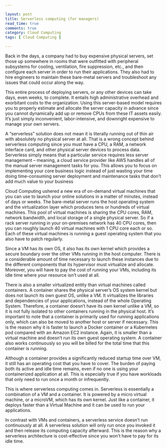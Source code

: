 ```yaml
---

layout: post
title: Serverless computing (for managers)
read_time: true
comments: true
category: Cloud Computing
tags: [ Cloud Computing ]

---
```

 
Back in the days, a company had to buy expensive physical servers, set those up somewhere in rooms that were outfitted with peripheral subsystems for cooling, ventilation, fire suppression, etc., and then configure each server in order to run their applications. They also had to hire engineers to maintain these bare-metal servers and troubleshoot any issues that could occur along the way.
 
This entire process of deploying servers, or any other devices can take days, even weeks, to complete. It entails high administrative overhead and exorbitant costs to the organization. Using this server-based model requires you to properly estimate and allocate the server capacity in advance since you cannot dynamically add up or remove CPUs from these IT assets easily. It’s just simply inconvenient, labor-intensive, and downright expensive to manage your own servers.
 
A “serverless” solution does not mean it is literally running out of thin air with absolutely no physical server at all. That is a wrong concept behind serverless computing since you must have a CPU, a RAM, a network interface card, and other physical server devices to process data. Serverless simply means that a particular service requires less server management – meaning, a cloud service provider like AWS handles all of the manual server management tasks for you. This allows you to focus on implementing your core business logic instead of just wasting your time doing time-consuming server deployment and maintenance tasks that don’t add much value to your business

Cloud Computing ushered a new era of on-demand virtual machines that you can use to launch your online solutions in a matter of minutes, instead of days or weeks. The bare-metal server runs the host operating system and the virtualization layer which produces tens or hundreds of virtual machines. This pool of virtual machines is sharing the CPU cores, RAM, network bandwidth, and local storage of a single physical server. So if a rack server running in your on-premises network has 40 CPU cores, then you can roughly launch 40 virtual machines with 1 CPU core each or so. Each of these virtual machines is running a guest operating system that you also have to patch regularly.

Since a VM has its own OS, it also has its own kernel which provides a secure boundary over the other VMs running in the host computer. There is a considerable amount of time necessary to launch these instances due to the different components that its hypervisor must virtualize and allocate. Moreover, you will have to pay the cost of running your VMs, including its idle time where your resource isn’t used at all.
 
There is also a smaller virtualized entity than virtual machines called containers. A container shares the physical server’s OS system kernel but does not launch its own guest OS, unlike a VM. It virtualizes the libraries and dependencies of your applications, instead of the whole Operating System. Therefore, a container doesn’t have its own kernel unlike a VM, so it is not fully isolated to other containers running in the physical host. It’s important to note that a container is primarily used for running applications only, which can also be moved to another host or server if necessary. This is the reason why it is faster to launch a Docker container or a Kubernetes pod compared with an Amazon EC2 instance. Again, it is smaller than a virtual machine and doesn’t run its own guest operating system. A container also works continuously so you will be billed for the total time that this container is running.

Although a container provides a significantly reduced startup time over VM, it still has an operating cost that you have to cover. The burden of paying both its active and idle time remains, even if no one is using your containerized application at all. This is especially true if you have workloads that only need to run once a month or infrequently.

This is where serverless computing comes in. Serverless is essentially a combination of a VM and a container. It is powered by a micro virtual machine, or a microVM, which has its own kernel. Just like a container, it deploys faster than a Virtual Machine and it can be used to run your applications.

In contrast with VMs and containers, a serverless service doesn’t run continuously at all. A serverless solution will only run once you invoked it and then release its computing capacity afterward. This is the reason why a serverless architecture is cost-effective since you won’t have to pay for its idle time.
